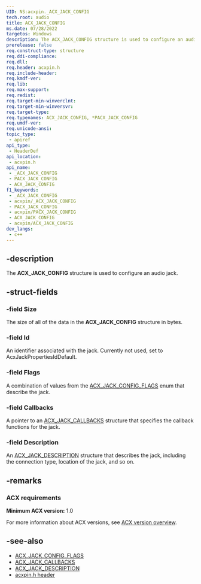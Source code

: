 ```yaml
---
UID: NS:acxpin._ACX_JACK_CONFIG
tech.root: audio
title: ACX_JACK_CONFIG
ms.date: 07/28/2022
targetos: Windows
description: The ACX_JACK_CONFIG structure is used to configure an audio jack.
prerelease: false
req.construct-type: structure
req.ddi-compliance: 
req.dll: 
req.header: acxpin.h
req.include-header: 
req.kmdf-ver: 
req.lib: 
req.max-support: 
req.redist: 
req.target-min-winverclnt: 
req.target-min-winversvr: 
req.target-type: 
req.typenames: ACX_JACK_CONFIG, *PACX_JACK_CONFIG
req.umdf-ver: 
req.unicode-ansi: 
topic_type:
 - apiref
api_type:
 - HeaderDef
api_location:
 - acxpin.h
api_name:
 - _ACX_JACK_CONFIG
 - PACX_JACK_CONFIG
 - ACX_JACK_CONFIG
f1_keywords:
 - _ACX_JACK_CONFIG
 - acxpin/_ACX_JACK_CONFIG
 - PACX_JACK_CONFIG
 - acxpin/PACX_JACK_CONFIG
 - ACX_JACK_CONFIG
 - acxpin/ACX_JACK_CONFIG
dev_langs:
 - c++
---
```


## -description

The **ACX_JACK_CONFIG** structure is used to configure an audio jack.

## -struct-fields

### -field Size

The size of all of the data in the **ACX_JACK_CONFIG** structure in bytes.

### -field Id

An identifier associated with the jack. Currently not used, set to AcxJackPropertiesIdDefault.

### -field Flags

A combination of values from the [ACX_JACK_CONFIG_FLAGS](ne-acxpin-acx_jack_config_flags.md) enum that describe the jack.

### -field Callbacks

A pointer to an [ACX_JACK_CALLBACKS](ns-acxpin-acx_jack_callbacks.md) structure that specifies the callback functions for the jack.

### -field Description

An [ACX_JACK_DESCRIPTION](ns-acxpin-acx_jack_description.md) structure that describes the jack, including the connection type, location of the jack, and so on.

## -remarks

### ACX requirements

**Minimum ACX version:** 1.0

For more information about ACX versions, see [ACX version overview](/windows-hardware/drivers/audio/acx-version-overview).

## -see-also

- [ACX_JACK_CONFIG_FLAGS](ne-acxpin-acx_jack_config_flags.md)
- [ACX_JACK_CALLBACKS](ns-acxpin-acx_jack_callbacks.md)
- [ACX_JACK_DESCRIPTION](ns-acxpin-acx_jack_description.md)
- [acxpin.h header](index.md)

